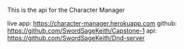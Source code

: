 This is the api for the Character Manager

live app: https://character-manager.herokuapp.com
github: https://github.com/SwordSageKeith/Capstone-1
api: https://github.com/SwordSageKeith/Dnd-server
